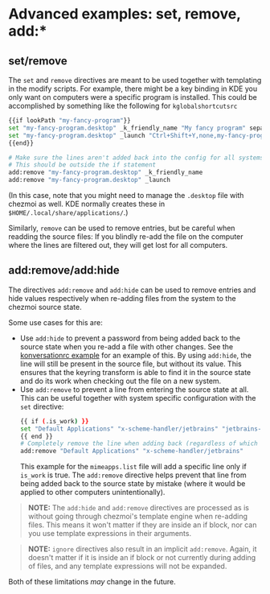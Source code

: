 # Advanced examples: set, remove, add:*

## set/remove

The `set` and `remove` directives are meant to be used together with templating
in the modify scripts. For example, there might be a key binding in KDE you only
want on computers were a specific program is installed. This could be accomplished
by something like the following for `kglobalshortcutsrc`

```bash
{{if lookPath "my-fancy-program"}}
set "my-fancy-program.desktop" _k_friendly_name "My fancy program" separator="="
set "my-fancy-program.desktop" _launch "Ctrl+Shift+Y,none,my-fancy-program" separator="="
{{end}}

# Make sure the lines aren't added back into the config for all systems
# This should be outside the if statement
add:remove "my-fancy-program.desktop" _k_friendly_name
add:remove "my-fancy-program.desktop" _launch
```

(In this case, note that you might need to manage the `.desktop` file with
chezmoi as well. KDE normally creates these in `$HOME/.local/share/applications/`.)

Similarly, `remove` can be used to remove entries, but be careful when readding
the source files: If you blindly re-add the file on the computer where the lines
are filtered out, they will get lost for all computers.

## add:remove/add:hide

The directives `add:remove` and `add:hide` can be used to remove entries and
hide values respectively when re-adding files from the system to the chezmoi
source state.

Some use cases for this are:
* Use `add:hide` to prevent a password from being added back to the source state
  when you re-add a file with other changes. See the
  [konversationrc example](basics.md#konversationrc) for an example of this. By using
  `add:hide`, the line will still be present in the source file, but without its
  value. This ensures that the keyring transform is able to find it in the source
  state and do its work when checking out the file on a new system.
* Use `add:remove` to prevent a line from entering the source state at all. This
  can be useful together with system specific configuration with the `set`
  directive:
  ```bash
  {{ if (.is_work) }}
  set "Default Applications" "x-scheme-handler/jetbrains" "jetbrains-toolbox.desktop" separator="="
  {{ end }}
  # Completely remove the line when adding back (regardless of which computer this is on).
  add:remove "Default Applications" "x-scheme-handler/jetbrains"
  ```
  This example for the `mimeapps.list` file will add a specific line only if
  `is_work` is true. The `add:remove` directive helps prevent that line from being
  added back to the source state by mistake (where it would be applied to other
  computers unintentionally).

> **NOTE:** The `add:hide` and `add:remove` directives are processed as is
without going through chezmoi's template engine when re-adding files. This means
it won't matter if they are inside an if block, nor can you use template
expressions in their arguments.

> **NOTE:** `ignore` directives also result in an implicit `add:remove`. Again,
it doesn't matter if it is inside an if block or not currently during adding of
files, and any template expressions will not be expanded.

Both of these limitations *may* change in the future.
